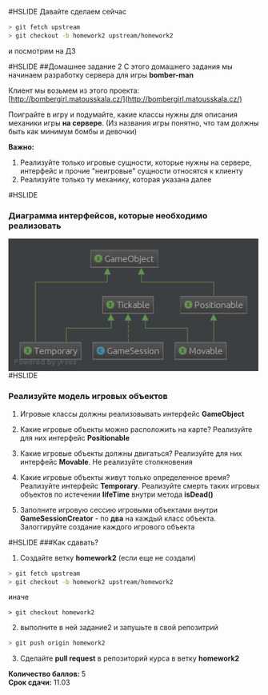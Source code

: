 #HSLIDE
Давайте сделаем сейчас
```bash
> git fetch upstream
> git checkout -b homework2 upstream/homework2
```
и посмотрим на ДЗ

#HSLIDE
##Домашнее задание 2
С этого домашнего задания мы начинаем разработку сервера для игры **bomber-man**  

Клиент мы возьмем из этого проекта:  
[http://bombergirl.matousskala.cz/](http://bombergirl.matousskala.cz/)  

Поиграйте в игру и подумайте, какие классы нужны для описания механики игры **на сервере**. (Из названия игры понятно, что там должны быть как минимум бомбы и девочки)  
  
**Важно:**
1. Реализуйте только игровые сущности, которые нужны на сервере, интерфейс и прочие "неигровые" сущности относятся к клиенту
2. Реализуйте только ту механику, которая указана далее

#HSLIDE
### Диаграмма интерфейсов, которые необходимо реализовать  
<img src="homeworks/HW2/assets/img/diagram.png" alt="diagram" style="width: 500px; float: left;"/>


#HSLIDE
### Реализуйте модель игровых объектов
1. Игровые классы должны реализовывать интерфейс **GameObject**

2. Какие игровые объекты можно расположить на карте?
  Реализуйте для них интерфейс **Positionable**

3. Какие игровые объекты должны двигаться?
  Реализуйте для них интерфейс **Movable**. Не реализуйте столкновения

4. Какие игровые объекты живут только определенное время?  
Реализуйте интерфейс **Temporary**. Реализуйте смерть таких игровых объектов по истечении **lifeTime** внутри метода **isDead()**

5. Заполните игровую сессию игровыми объектами внутри **GameSessionCreator** - по **два** на каждый класс объекта. Залоггируйте создание каждого игрового объекта

#HSLIDE
###Как сдавать?

1) Создайте ветку **homework2** (если еще не создали)
```bash
> git fetch upstream
> git checkout -b homework2 upstream/homework2
```
иначе
```
> git checkout homework2
```
2) выполните в ней задание2 и запушьте в свой репозитрий
```bash
> git push origin homework2
```
3) Сделайте **pull request** в репозиторий курса в ветку **homework2**

**Количество баллов:** 5  
**Срок сдачи:** 11.03